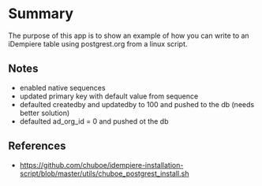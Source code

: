 # Summary
The purpose of this app is to show an example of how you can write to an iDempiere table using postgrest.org from a linux script.

## Notes
- enabled native sequences
- updated primary key with default value from sequence
- defaulted createdby and updatedby to 100 and pushed to the db (needs better solution)
- defaulted ad_org_id = 0 and pushed ot the db

## References
- https://github.com/chuboe/idempiere-installation-script/blob/master/utils/chuboe_postgrest_install.sh
